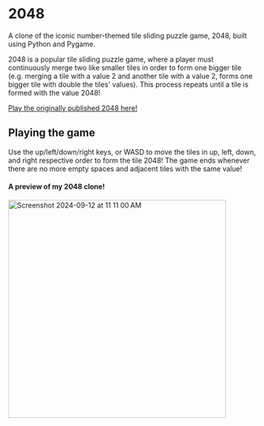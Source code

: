 # 2048

A clone of the iconic number-themed tile sliding puzzle game, 2048, built using Python and Pygame. 

2048 is a popular tile sliding puzzle game, where a player must continuously merge two like smaller tiles in order to form one bigger tile (e.g. merging a tile with a value 2 and another tile with a value 2, forms one bigger tile with double the tiles' values). This process repeats until a tile is formed with the value 2048!

<a href="https://play2048.co/">Play the originally published 2048 here!</a>


## Playing the game
Use the up/left/down/right keys, or WASD to move the tiles in up, left, down, and right respective order to form the tile 2048! The game ends whenever there are no more empty spaces and adjacent tiles with the same value!

#### A preview of my 2048 clone!

<img width="442" alt="Screenshot 2024-09-12 at 11 11 00 AM" src="https://github.com/user-attachments/assets/0f9ecabc-1690-45b2-84e4-d3a536742569">

